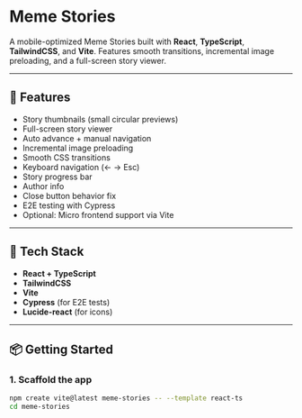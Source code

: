 # Meme Stories

A mobile-optimized Meme Stories built with **React**, **TypeScript**, **TailwindCSS**, and **Vite**. Features smooth transitions, incremental image preloading, and a full-screen story viewer.

---

## 🚀 Features

- Story thumbnails (small circular previews)
- Full-screen story viewer
- Auto advance + manual navigation
- Incremental image preloading
- Smooth CSS transitions
- Keyboard navigation (← → Esc)
- Story progress bar
- Author info
- Close button behavior fix
- E2E testing with Cypress
- Optional: Micro frontend support via Vite

---

## 🧱 Tech Stack

- **React + TypeScript**
- **TailwindCSS**
- **Vite**
- **Cypress** (for E2E tests)
- **Lucide-react** (for icons)

---

## 📦 Getting Started

### 1. Scaffold the app

```bash
npm create vite@latest meme-stories -- --template react-ts
cd meme-stories
```
